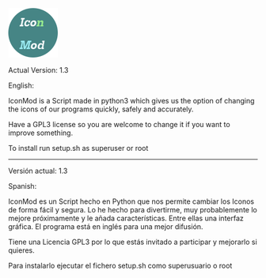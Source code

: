 <img src="https://raw.githubusercontent.com/CuriosoInformatico/iconmod/master/icon.png"/>


Actual Version: 1.3


English:

IconMod is a Script made in python3 which gives us the option of changing the icons of our programs quickly, safely and accurately.

Have a GPL3 license so you are welcome to change it if you want to improve something.

To install run setup.sh as superuser or root

***

Versión actual: 1.3

Spanish:

IconMod es un Script hecho en Python que nos permite cambiar los Iconos de forma fácil y segura. Lo he hecho para divertirme, muy probablemente lo mejore próximamente y le añada características. Entre ellas una interfaz gráfica. El programa está en inglés para una mejor difusión.

Tiene una Licencia GPL3 por lo que estás invitado a participar y mejorarlo si quieres.

Para instalarlo ejecutar el fichero setup.sh como superusuario o root
